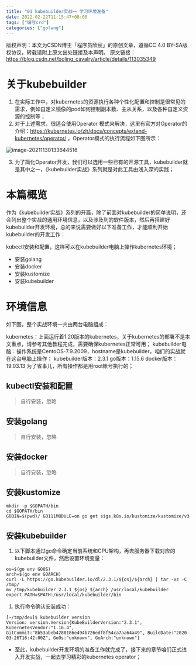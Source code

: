 ```yaml
---
title: "01 kubebuilder实战一 学习环境准备"
date: 2022-02-22T11:15:47+08:00
tags: ["编写crd"]
categories: ["golang"]
---
```


版权声明：本文为CSDN博主「程序员欣宸」的原创文章，遵循CC 4.0 BY-SA版权协议，转载请附上原文出处链接及本声明。
原文链接：https://blog.csdn.net/boling_cavalry/article/details/113035349

<!--more-->
# 关于kubebuilder

1. 在实际工作中，对kubernetes的资源执行各种个性化配置和控制是很常见的需求，例如自定义镜像的pod如何控制副本数、主从关系，以及各种自定义资源的控制等；
2. 对于上述需求，很适合使用Operator 模式来解决，这里有官方对Operator的介绍：https://kubernetes.io/zh/docs/concepts/extend-kubernetes/operator/ ，Operator模式的执行流程如下图所示：

![image-20211130133644516](https://picgo-img.oss-cn-beijing.aliyuncs.com/md-img/2021-11-30/1638250604.png)

3. 为了简化Operator开发，我们可以选用一些已有的开源工具，kubebuilder就是其中之一，《kubebuilder实战》系列就是对此工具由浅入深的实践；

# 本篇概览

作为《kubebuilder实战》系列的开篇，除了前面对kubebuilder的简单说明，还会列出整个实战的通用环境信息，以及涉及到的软件版本，然后再搭建好kubebuilder开发环境，总的来说需要做好以下准备工作，才能顺利开始kubebuilder的开发工作：

kubectl安装和配置，这样可以在kubebuilder电脑上操作kubernetes环境；

- 安装golang
- 安装docker
- 安装kustomize
- 安装kubebuilder

# 环境信息

如下图，整个实战环境一共由两台电脑组成：



kubernetes：上面运行着1.20版本的kubernetes，关于kubernetes的部署不是本文重点，请参考其他教程完成，需要确保kubernetes正常可用；
kubebuilder电脑：操作系统是CentoOS-7.9.2009，hostname是kubebuilder，咱们的实战就在这台电脑上操作；
kubebuilder版本：2.3.1
go版本：1.15.6
docker版本：19.03.13
为了省事儿，所有操作都是用root帐号执行的；

## kubectl安装和配置

>  自行安装，忽略

## 安装golang

>  自行安装，忽略

## 安装docker

> 自行安装，忽略

##  安装kustomize

```shell
mkdir -p $GOPATH/bin
cd $GOPATH/bin
GOBIN=$(pwd)/ GO111MODULE=on go get sigs.k8s.io/kustomize/kustomize/v3
```

## 安装kubebuilder

1. 以下脚本通过go命令确定当前系统和CPU架构，再去服务器下载对应的kubebuilder文件，然后设置环境变量：

```shell
os=$(go env GOOS)
arch=$(go env GOARCH)
curl -L https://go.kubebuilder.io/dl/2.3.1/${os}/${arch} | tar -xz -C /tmp/
mv /tmp/kubebuilder_2.3.1_${os}_${arch} /usr/local/kubebuilder
export PATH=$PATH:/usr/local/kubebuilder/bin
```

1. 执行命令确认安装成功：

```shell
[~/tmp/dev]$ kubebuilder version
Version: version.Version{KubeBuilderVersion:"2.3.1", KubernetesVendor:"1.16.4", GitCommit:"8b53abeb4280186e494b726edf8f54ca7aa64a49", BuildDate:"2020-03-26T16:42:00Z", GoOs:"unknown", GoArch:"unknown"}
```

- 至此，kubebuilder开发环境的准备工作就完成了，接下来的章节咱们正式进入开发实战，一起去学习精彩的kubernetes operator；
